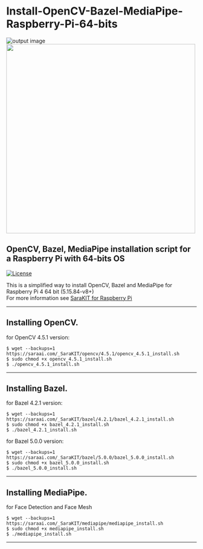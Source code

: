 # Install-OpenCV-Bazel-MediaPipe-Raspberry-Pi-64-bits
![output image]( https://sarakit.saraai.com/images/_mainboard/SaraKIT_MainboardBig.png )
<img src="https://sarakit.saraai.com/images/_mainboard/SaraKIT_MainboardBig.png" width="500">

## OpenCV, Bazel, MediaPipe installation script for a Raspberry Pi with 64-bits OS

[![License](https://img.shields.io/badge/license-Apache%202-blue)](https://opensource.org/licenses/Apache-2.0)<br/>

This is a simplified way to install OpenCV, Bazel and MediaPipe for Raspberry Pi 4 64 bit (5.15.84-v8+)<br/>
For more information see [SaraKIT for Raspberry Pi](https://sarakit.saraai.com/getting-started/software)

------------

## Installing OpenCV.
for OpenCV 4.5.1 version:
```
$ wget --backups=1 https://saraai.com/_SaraKIT/opencv/4.5.1/opencv_4.5.1_install.sh
$ sudo chmod +x opencv_4.5.1_install.sh
$ ./opencv_4.5.1_install.sh

```
------------

## Installing Bazel.
for Bazel 4.2.1 version:
```
$ wget --backups=1 https://saraai.com/_SaraKIT/bazel/4.2.1/bazel_4.2.1_install.sh
$ sudo chmod +x bazel_4.2.1_install.sh
$ ./bazel_4.2.1_install.sh

```
for Bazel 5.0.0 version:
```
$ wget --backups=1 https://saraai.com/_SaraKIT/bazel/5.0.0/bazel_5.0.0_install.sh
$ sudo chmod +x bazel_5.0.0_install.sh
$ ./bazel_5.0.0_install.sh

```

------------

## Installing MediaPipe.
for Face Detection and Face Mesh
```
$ wget --backups=1 https://saraai.com/_SaraKIT/mediapipe/mediapipe_install.sh
$ sudo chmod +x mediapipe_install.sh
$ ./mediapipe_install.sh

```
------------
